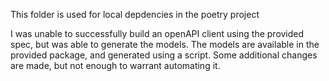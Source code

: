 This folder is used for local depdencies in the poetry project

I was unable to successfully build an openAPI client using the provided spec, but was able to generate the models.
The models are available in the provided package, and generated using a script.
Some additional changes are made, but not enough to warrant automating it.